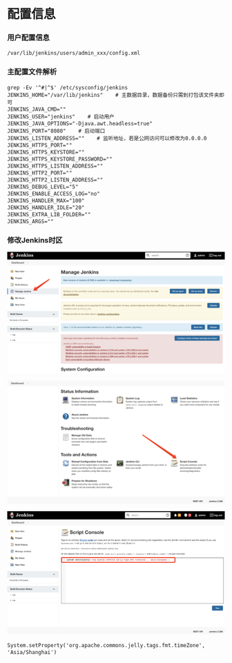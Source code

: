 # 配置信息

### 用户配置信息

```
/var/lib/jenkins/users/admin_xxx/config.xml
```

### 主配置文件解析

```
grep -Ev '^#|^$' /etc/sysconfig/jenkins 
JENKINS_HOME="/var/lib/jenkins"    # 主数据目录，数据备份只需到打包该文件夹即可
JENKINS_JAVA_CMD=""
JENKINS_USER="jenkins"    # 启动用户
JENKINS_JAVA_OPTIONS="-Djava.awt.headless=true"
JENKINS_PORT="8080"    # 启动端口
JENKINS_LISTEN_ADDRESS=""    # 监听地址，若是公网访问可以修改为0.0.0.0
JENKINS_HTTPS_PORT=""
JENKINS_HTTPS_KEYSTORE=""
JENKINS_HTTPS_KEYSTORE_PASSWORD=""
JENKINS_HTTPS_LISTEN_ADDRESS=""
JENKINS_HTTP2_PORT=""
JENKINS_HTTP2_LISTEN_ADDRESS=""
JENKINS_DEBUG_LEVEL="5"
JENKINS_ENABLE_ACCESS_LOG="no"
JENKINS_HANDLER_MAX="100"
JENKINS_HANDLER_IDLE="20"
JENKINS_EXTRA_LIB_FOLDER=""
JENKINS_ARGS=""
```

### 修改Jenkins时区

![](<../../../.gitbook/assets/image (3) (1).png>)

![](<../../../.gitbook/assets/image (98).png>)

![](<../../../.gitbook/assets/image (64).png>)

```
System.setProperty('org.apache.commons.jelly.tags.fmt.timeZone', 'Asia/Shanghai')
```
